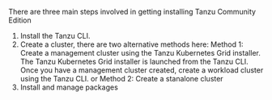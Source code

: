 There are three main steps involved in getting installing Tanzu Community Edition

1. Install the Tanzu CLI.
2. Create a cluster, there are two alternative methods here:
    Method 1: Create a management cluster using the Tanzu Kubernetes Grid installer. The Tanzu Kubernetes Grid installer is launched from the Tanzu CLI. Once you have a management cluster created, create a workload cluster using the Tanzu CLI. 
    or
    Method 2: Create a stanalone cluster
3. Install and manage packages
